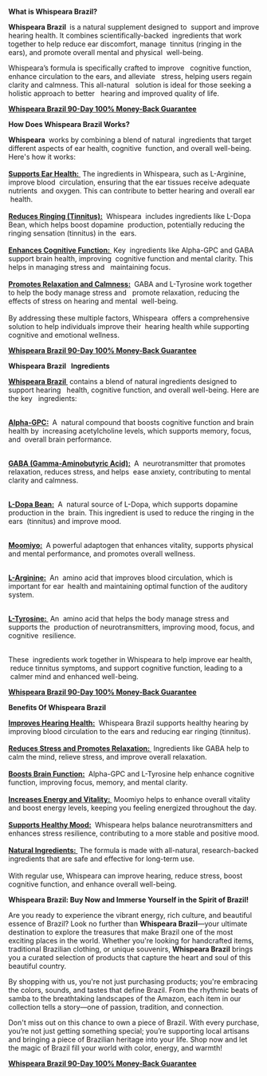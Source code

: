 
  <p dir="ltr"><strong>What is Whispeara Brazil?</strong></p>
    <p dir="ltr"><strong>Whispeara Brazil&nbsp;</strong> is a natural supplement designed to &nbsp;support and improve hearing health. It combines scientifically-backed &nbsp;ingredients that work together to help reduce ear discomfort, manage &nbsp;tinnitus (ringing in the ears), and promote overall mental and physical &nbsp;well-being.&nbsp;</p>
    <p dir="ltr">Whispeara&rsquo;s formula is specifically crafted to improve &nbsp; cognitive function, enhance circulation to the ears, and alleviate &nbsp; stress, helping users regain clarity and calmness. This all-natural &nbsp; solution is ideal for those seeking a holistic approach to better &nbsp; hearing and improved quality of life.</p>
    <p dir="ltr"><a href="https://getwhispeara.com/index.php?aff_id=2354&subid=Ajp"><u><strong>Whispeara Brazil 90-Day 100% Money-Back Guarantee</strong></u></a></p>
    <p dir="ltr"><strong>How Does Whispeara Brazil Works?<br></strong></p>
    <p dir="ltr"><strong>Whispeara&nbsp;</strong> works by combining a blend of natural &nbsp;ingredients that target different aspects of ear health, cognitive &nbsp;function, and overall well-being. Here&apos;s how it works:<br><br><u><strong>Supports Ear Health:&nbsp;</strong></u> The ingredients in Whispeara, such as L-Arginine, improve blood &nbsp;circulation, ensuring that the ear tissues receive adequate nutrients &nbsp;and oxygen. This can contribute to better hearing and overall ear &nbsp;health.<br><br><u><strong>Reduces Ringing (Tinnitus):</strong></u><strong>&nbsp;</strong> Whispeara &nbsp;includes ingredients like L-Dopa Bean, which helps boost dopamine &nbsp;production, potentially reducing the ringing sensation (tinnitus) in the &nbsp;ears.<br><br><u><strong>Enhances Cognitive Function:&nbsp;</strong></u> Key &nbsp;ingredients like Alpha-GPC and GABA support brain health, improving &nbsp;cognitive function and mental clarity. This helps in managing stress and &nbsp; maintaining focus.<br><br><u><strong>Promotes Relaxation and Calmness:</strong></u><strong>&nbsp;</strong> GABA and L-Tyrosine work together to help the body manage stress and &nbsp; promote relaxation, reducing the effects of stress on hearing and mental &nbsp;well-being.<br><br>By addressing these multiple factors, Whispeara &nbsp;offers a comprehensive solution to help individuals improve their &nbsp;hearing health while supporting cognitive and emotional wellness.</p>
    <p dir="ltr"><a href="https://getwhispeara.com/index.php?aff_id=2354&subid=Ajp"><u><strong>Whispeara Brazil 90-Day 100% Money-Back Guarantee</strong></u></a></p>
    <p dir="ltr"><strong>Whispeara Brazil &nbsp; Ingredients<br></strong></p>
    <p dir="ltr"><a href="https://www.facebook.com/WhispearaBrazil/"><strong>Whispeara Brazil&nbsp;</strong></a> contains a blend of natural ingredients designed to support hearing &nbsp; health, cognitive function, and overall well-being. Here are the key &nbsp; ingredients:</p>
    <p dir="ltr"><br><u><strong>Alpha-GPC:</strong></u><strong>&nbsp;</strong> A &nbsp;natural compound that boosts cognitive function and brain health by &nbsp;increasing acetylcholine levels, which supports memory, focus, and &nbsp;overall brain performance.</p>
    <p dir="ltr"><br><u><strong>GABA (Gamma-Aminobutyric Acid):</strong></u><strong>&nbsp;</strong> A &nbsp;neurotransmitter that promotes relaxation, reduces stress, and helps &nbsp;ease anxiety, contributing to mental clarity and calmness.</p>
    <p dir="ltr"><br><u><strong>L-Dopa Bean:</strong></u><strong>&nbsp;</strong> A &nbsp;natural source of L-Dopa, which supports dopamine production in the &nbsp;brain. This ingredient is used to reduce the ringing in the ears &nbsp;(tinnitus) and improve mood.</p>
    <p dir="ltr"><br><u><strong>Moomiyo:</strong></u><strong>&nbsp;</strong> A powerful adaptogen that enhances vitality, supports physical and mental performance, and promotes overall wellness.</p>
    <p dir="ltr"><br><u><strong>L-Arginine:</strong></u><strong>&nbsp;</strong> An &nbsp;amino acid that improves blood circulation, which is important for ear &nbsp;health and maintaining optimal function of the auditory system.</p>
    <p dir="ltr"><br><u><strong>L-Tyrosine:&nbsp;</strong></u> An &nbsp;amino acid that helps the body manage stress and supports the &nbsp;production of neurotransmitters, improving mood, focus, and cognitive &nbsp;resilience.</p>
    <p dir="ltr"><br>These &nbsp;ingredients work together in Whispeara to help improve ear health, &nbsp;reduce tinnitus symptoms, and support cognitive function, leading to a &nbsp;calmer mind and enhanced well-being.</p>
    <p dir="ltr"><a href="https://getwhispeara.com/index.php?aff_id=2354&subid=Ajp"><u><strong>Whispeara Brazil 90-Day 100% Money-Back Guarantee</strong></u></a></p>
    <p dir="ltr"><strong>Benefits Of Whispeara Brazil<br></strong></p>
    <p dir="ltr"><u><strong>Improves Hearing Health:</strong></u><strong>&nbsp;</strong> Whispeara Brazil supports healthy hearing by improving blood circulation to the ears and reducing ear ringing (tinnitus).<br><u><br></u><u><strong>Reduces Stress and Promotes Relaxation:&nbsp;</strong></u> Ingredients like GABA help to calm the mind, relieve stress, and improve overall relaxation.<br><br><u><strong>Boosts Brain Function:</strong></u><strong>&nbsp;</strong> Alpha-GPC and L-Tyrosine help enhance cognitive function, improving focus, memory, and mental clarity.<br><br><u><strong>Increases Energy and Vitality:&nbsp;</strong></u> Moomiyo helps to enhance overall vitality and boost energy levels, keeping you feeling energized throughout the day.<br><br><u><strong>Supports Healthy Mood:</strong></u><strong>&nbsp;</strong> Whispeara helps balance neurotransmitters and enhances stress resilience, contributing to a more stable and positive mood.<br><br><u><strong>Natural Ingredients:&nbsp;</strong></u> The formula is made with all-natural, research-backed ingredients that are safe and effective for long-term use.<br><br>With regular use, Whispeara can improve hearing, reduce stress, boost cognitive function, and enhance overall well-being.</p>
    <p dir="ltr"><strong>Whispeara Brazil: Buy Now and Immerse Yourself in the Spirit of Brazil!</strong></p>
    <p dir="ltr">Are you ready to experience the vibrant energy, rich culture, and beautiful essence of Brazil? Look no further than <strong>Whispeara Brazil</strong>&mdash;your ultimate destination to explore the treasures that make Brazil one of the most exciting places in the world. Whether you&apos;re looking for handcrafted items, traditional Brazilian clothing, or unique souvenirs, <strong>Whispeara Brazil</strong> brings you a curated selection of products that capture the heart and soul of this beautiful country.</p>
    <p dir="ltr">By shopping with us, you&apos;re not just purchasing products; you&apos;re embracing the colors, sounds, and tastes that define Brazil. From the rhythmic beats of samba to the breathtaking landscapes of the Amazon, each item in our collection tells a story&mdash;one of passion, tradition, and connection.</p>
    <p dir="ltr">Don&apos;t miss out on this chance to own a piece of Brazil. With every purchase, you&rsquo;re not just getting something special; you&rsquo;re supporting local artisans and bringing a piece of Brazilian heritage into your life. Shop now and let the magic of Brazil fill your world with color, energy, and warmth!</p>
    <p dir="ltr"><a href="https://getwhispeara.com/index.php?aff_id=2354&subid=Ajp"><u><strong>Whispeara Brazil 90-Day 100% Money-Back Guarantee</strong></u></a></p>
</body>

</html>
